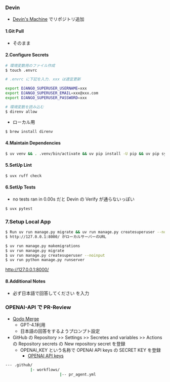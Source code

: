 ### Devin

- [Devin's Machine](https://app.devin.ai/workspace) でリポジトリ追加

#### 1.Git Pull
- そのまま

#### 2.Configure Secrets
```sh
# 環境変数用のファイル作成
$ touch .envrc

# .envrc に下記を入力. xxx は適宜更新

export DJANGO_SUPERUSER_USERNAME=xxx
export DJANGO_SUPERUSER_EMAIL=xxx@xxx.com
export DJANGO_SUPERUSER_PASSWORD=xxx

# 環境変数を読み込む
$ direnv allow
```

- ローカル用
```sh
$ brew install direnv
```
#### 4.Maintain Dependencies
```sh
$ uv venv && . .venv/bin/activate && uv pip install -U pip && uv pip sync requirements.txt
```

#### 5.SetUp Lint
```sh
$ uvx ruff check
```

#### 6.SetUp Tests
- no tests ran in 0.00s だと Devin の Verify が通らないっぽい
```sh
$ uvx pytest
```

### 7.Setup Local App

```sh
$ Run uv run manage.py migrate && uv run manage.py createsuperuser --noinput && uv run python manage.py runserver
$ http://127.0.0.1:8000/ がローカルサーバーのURL

$ uv run manage.py makemigrations
$ uv run manage.py migrate
$ uv run manage.py createsuperuser --noinput
$ uv run python manage.py runserver
```
http://127.0.0.1:8000/

#### 8.Additional Notes
- 必ず日本語で回答してください
を入力

### OPENAI-API で PR-Review
- [Qodo Merge](https://qodo-merge-docs.qodo.ai/installation/github/)
  - GPT-4.1利用
  - 日本語の回答をするようプロンプト設定
- GitHub の Repository >> Settings >> Secretes and variables >> Actions の Repository secrets の New repository secret を登録
  - OPENAI_KEY という名称で OPENAI API keys の SECRET KEY を登録
    - [OPENAI API keys](https://platform.openai.com/settings/organization/api-keys) 
```sh
--- .github/
           |- workflows/
                        |-- pr_agent.yml
```
